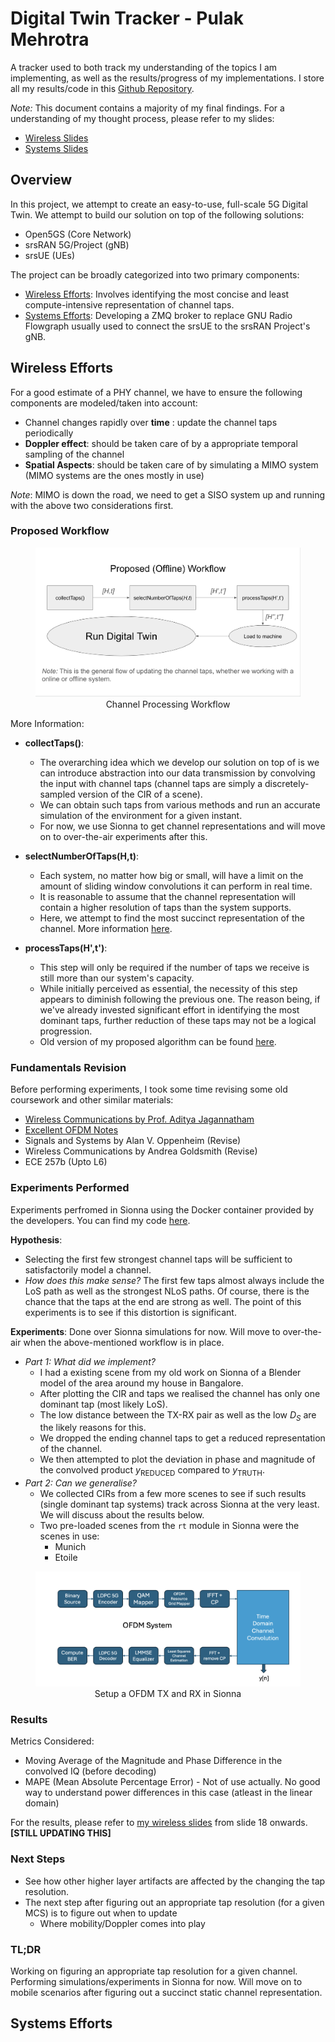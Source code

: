 # Digital Twin Tracker - Pulak Mehrotra

A tracker used to both track my understanding of the topics I am implementing, as well as the results/progress of my implementations. I store all my results/code in this [Github Repository](https://github.com/ucsdwcsng/TinyTwin).

*Note:* This document contains a majority of my final findings. For a understanding of my thought process, please refer to my slides:
- [Wireless Slides](https://docs.google.com/presentation/d/1ZVRdaL4ylD1i6fVkltgcU_Vdj77Zs-Lg3jlwlW2bDhw/edit?usp=sharing)
- [Systems Slides](https://docs.google.com/presentation/d/15Sk_M7Azggf7XXFcFJ6bhrHNiq8MYJD5_OPluzeKJ3s/edit?usp=sharing)

## Overview

In this project, we attempt to create an easy-to-use, full-scale 5G Digital Twin. We attempt to build our solution on top of the following solutions:
- Open5GS (Core Network)
- srsRAN 5G/Project (gNB)
- srsUE (UEs)

The project can be broadly categorized into two primary components:
- [Wireless Efforts](https://github.com/ucsdwcsng/UCSD_Progress/blob/main/digital_twin_tracker.md#wireless-efforts): Involves identifying the most concise and least compute-intensive representation of channel taps.
- [Systems Efforts](https://github.com/ucsdwcsng/UCSD_Progress/blob/main/digital_twin_tracker.md#systems-efforts): Developing a ZMQ broker to replace GNU Radio Flowgraph usually used to connect the srsUE to the srsRAN Project's gNB.

## Wireless Efforts

For a good estimate of a PHY channel, we have to ensure the following components are modeled/taken into account:
- Channel changes rapidly over **time** : update the channel taps periodically
- **Doppler effect**: should be taken care of by a appropriate temporal sampling of the channel
- **Spatial Aspects**: should be taken care of by simulating a MIMO system (MIMO systems are the ones mostly in use)

*Note*: MIMO is down the road, we need to get a SISO system up and running with the above two considerations first.

### Proposed Workflow

<figure align="center">
    <img src="screenshots/channel_processesing_workflow.png" alt="Channel Processing Workflow" width="500">
    <figcaption>Channel Processing Workflow</figcaption>
</figure>

More Information:
- **collectTaps()**: 
    - The overarching idea which we develop our solution on top of is we can introduce abstraction into our data transmission by convolving the input with channel taps (channel taps are simply a discretely-sampled version of the CIR of a scene).
    - We can obtain such taps from various methods and run an accurate simulation of the environment for a given instant.
    - For now, we use Sionna to get channel representations and will move on to over-the-air experiments after this.

- **selectNumberOfTaps(H,t)**: 
    - Each system, no matter how big or small, will have a limit on the amount of sliding window convolutions it can perform in real time.
    - It is reasonable to assume that the channel representation will contain a higher resolution of taps than the system supports.
    - Here, we attempt to find the most succinct representation of the channel. More information [here](https://github.com/ucsdwcsng/UCSD_Progress/blob/main/digital_twin_tracker.md#experiments-performed).

- **processTaps(H',t')**:
    - This step will only be required if the number of taps we receive is still more than our system's capacity.
    - While initially perceived as essential, the necessity of this step appears to diminish following the previous one. The reason being, if we've already invested significant effort in identifying the most dominant taps, further reduction of these taps may not be a logical progression.
    - Old version of my proposed algorithm can be found [here](https://github.com/ucsdwcsng/UCSD_Progress/blob/main/documents/processTaps.pdf).

### Fundamentals Revision

Before performing experiments, I took some time revising some old coursework and other similar materials:
- [Wireless Communications by Prof. Aditya Jagannatham](https://www.youtube.com/playlist?list=PL30blqFldQN6N0PmEPr9vFUxOY0W0omg8)
- [Excellent OFDM Notes](https://www.eit.lth.se/fileadmin/eit/courses/ettn01/HT2-2017_Rusek/OFDM_lecture_notes_161115.pdf)
- Signals and Systems by Alan V. Oppenheim (Revise)
- Wireless Communications by Andrea Goldsmith (Revise)
- ECE 257b (Upto L6)

### Experiments Performed

Experiments perfromed in Sionna using the Docker container provided by the developers. You can find my code [here](https://github.com/ucsdwcsng/TinyTwin/tree/pulak/channel).

**Hypothesis**: 
- Selecting the first few strongest channel taps will be sufficient to satisfactorily model a channel.
- *How does this make sense?* The first few taps almost always include the LoS path as well as the strongest NLoS paths. Of course, there is the chance that the taps at the end are strong as well. The point of this experiments is to see if this distortion is significant.

**Experiments**:
Done over Sionna simulations for now. Will move to over-the-air when the above-mentioned workflow is in place.

- *Part 1: What did we implement?*
    - I had a existing scene from my old work on Sionna of a Blender model of the area around my house in Bangalore.
    - After plotting the CIR and taps we realised the channel has only one dominant tap (most likely LoS).
    - The low distance between the TX-RX pair as well as the low $D_{S}$ are the likely reasons for this.
    - We dropped the ending channel taps to get a reduced representation of the channel.
    - We then attempted to plot the deviation in phase and magnitude of the convolved product $y_{\text{REDUCED}}$ compared to $y_{\text{TRUTH}}$. 
- *Part 2: Can we generalise?*  
    - We collected CIRs from a few more scenes to see if such results (single dominant tap systems) track across Sionna at the very least. We will discuss about the results below.
    - Two pre-loaded scenes from the `rt` module in Sionna were the scenes in use:
        - Munich
        - Etoile 

<figure align="center">
    <img src="screenshots/ofdm_system.png" alt="OFDM System" width="500">
    <figcaption>Setup a OFDM TX and RX in Sionna</figcaption>
</figure>


### Results

Metrics Considered:
- Moving Average of the Magnitude and Phase Difference in the convolved IQ (before decoding)
- MAPE (Mean Absolute Percentage Error) - Not of use actually. No good way to understand power differences in this case (atleast in the linear domain)

For the results, please refer to [my wireless slides](https://docs.google.com/presentation/d/1ZVRdaL4ylD1i6fVkltgcU_Vdj77Zs-Lg3jlwlW2bDhw/edit?usp=sharing) from slide 18 onwards. 
**[STILL UPDATING THIS]**

### Next Steps

- See how other higher layer artifacts are affected by the changing the tap resolution.
- The next step after figuring out an appropriate tap resolution (for a given MCS) is to figure out when to update
    - Where mobility/Doppler comes into play

### TL;DR

Working on figuring an appropriate tap resolution for a given channel. Performing simulations/experiments in Sionna for now. Will move on to mobile scenarios after figuring out a succinct static channel representation.

## Systems Efforts

